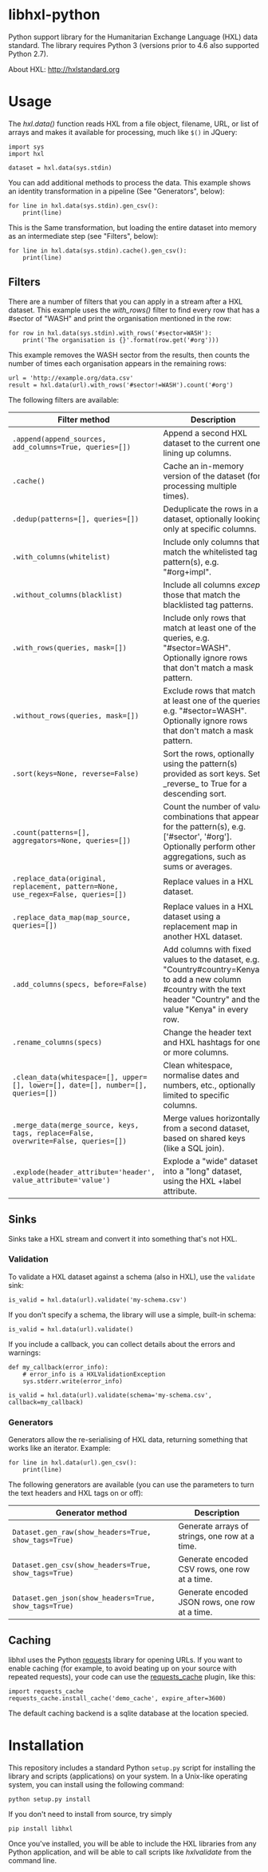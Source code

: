 libhxl-python
=============

Python support library for the Humanitarian Exchange Language (HXL)
data standard.  The library requires Python 3 (versions prior to 4.6
also supported Python 2.7).

About HXL: http://hxlstandard.org


# Usage

The _hxl.data()_ function reads HXL from a file object, filename, URL,
or list of arrays and makes it available for processing, much like
``$()`` in JQuery:

```
import sys
import hxl

dataset = hxl.data(sys.stdin)
```

You can add additional methods to process the data.  This example
shows an identity transformation in a pipeline (See "Generators",
below):

```
for line in hxl.data(sys.stdin).gen_csv():
    print(line)
```

This is the Same transformation, but loading the entire dataset into
memory as an intermediate step (see "Filters", below):

```
for line in hxl.data(sys.stdin).cache().gen_csv():
    print(line)
```


## Filters

There are a number of filters that you can apply in a stream after a
HXL dataset.  This example uses the _with_rows()_ filter to find every
row that has a #sector of "WASH" and print the organisation mentioned
in the row:

```
for row in hxl.data(sys.stdin).with_rows('#sector=WASH'):
    print('The organisation is {}'.format(row.get('#org')))
```

This example removes the WASH sector from the results, then counts the
number of times each organisation appears in the remaining rows:

```
url = 'http://example.org/data.csv'
result = hxl.data(url).with_rows('#sector!=WASH').count('#org')
```

The following filters are available:

<table>
  <thead>
    <th>Filter method</th>
    <th>Description</th>
  </thead>
  <tbody>
    <tr>
      <td><code>.append(append_sources, add_columns=True, queries=[])</code></td>
      <td>Append a second HXL dataset to the current one, lining up columns.</td>
    </tr>
    <tr>
      <td><code>.cache()</code></td>
      <td>Cache an in-memory version of the dataset (for processing multiple times).</td>
    </tr>
    <tr>
      <td><code>.dedup(patterns=[], queries=[])</code></td>
      <td>Deduplicate the rows in a dataset, optionally looking only at specific columns.</td>
    </tr>
    <tr>
      <td><code>.with_columns(whitelist)</code></td>
      <td>Include only columns that match the whitelisted tag pattern(s), e.g. "#org+impl".</td>
    </tr>
    <tr>
      <td><code>.without_columns(blacklist)</code></td>
      <td>Include all columns <em>except</em> those that match the blacklisted tag patterns.</td>
    </tr>
    <tr>
      <td><code>.with_rows(queries, mask=[])</code></td>
      <td>Include only rows that match at least one of the queries, e.g. "#sector=WASH". Optionally ignore rows that don't match a mask pattern.</td>
    </tr>
    <tr>
      <td><code>.without_rows(queries, mask=[])</code></td>
      <td>Exclude rows that match at least one of the queries, e.g. "#sector=WASH". Optionally ignore rows that don't match a mask pattern.</td>
    </tr>
    <tr>
      <td><code>.sort(keys=None, reverse=False)</code></td>
      <td>Sort the rows, optionally using the pattern(s) provided as sort keys. Set _reverse_ to True for a descending sort.</td>
    </tr>
    <tr>
      <td><code>.count(patterns=[], aggregators=None, queries=[])</code></td>
      <td>Count the number of value combinations that appear for the pattern(s), e.g. ['#sector', '#org']. Optionally perform other aggregations, such as sums or averages.</td>
    </tr>
    <tr>
      <td><code>.replace_data(original, replacement, pattern=None, use_regex=False, queries=[])</code></td>
      <td>Replace values in a HXL dataset.</td>
    </tr>
    <tr>
      <td><code>.replace_data_map(map_source, queries=[])</code></td>
      <td>Replace values in a HXL dataset using a replacement map in another HXL dataset.</td>
    </tr>
    <tr>
      <td><code>.add_columns(specs, before=False)</code></td>
      <td>Add columns with fixed values to the dataset, e.g. "Country#country=Kenya" to add a new column #country with the text header "Country" and the value "Kenya" in every row.</td>
    </tr>
    <tr>
      <td><code>.rename_columns(specs)</code></td>
      <td>Change the header text and HXL hashtags for one or more columns.</td>
    </tr>
    <tr>
      <td><code>.clean_data(whitespace=[], upper=[], lower=[], date=[], number=[], queries=[])</code></td>
      <td>Clean whitespace, normalise dates and numbers, etc., optionally limited to specific columns.</td>
    </tr>
    <tr>
      <td><code>.merge_data(merge_source, keys, tags, replace=False, overwrite=False, queries=[])</code></td>
      <td>Merge values horizontally from a second dataset, based on shared keys (like a SQL join).</td>
    </tr>
    <tr>
      <td><code>.explode(header_attribute='header', value_attribute='value')</code></td>
      <td>Explode a "wide" dataset into a "long" dataset, using the HXL +label attribute.</td>
    </tr>
  </tbody>
</table>

## Sinks

Sinks take a HXL stream and convert it into something that's not HXL.

### Validation

To validate a HXL dataset against a schema (also in HXL), use the ``validate`` sink:

```
is_valid = hxl.data(url).validate('my-schema.csv')
```

If you don't specify a schema, the library will use a simple, built-in schema:

```
is_valid = hxl.data(url).validate()
```

If you include a callback, you can collect details about the errors and warnings:

```
def my_callback(error_info):
    # error_info is a HXLValidationException
    sys.stderr.write(error_info)

is_valid = hxl.data(url).validate(schema='my-schema.csv', callback=my_callback)
```

### Generators

Generators allow the re-serialising of HXL data, returning something that works like an iterator.  Example:

```
for line in hxl.data(url).gen_csv():
    print(line)
```

The following generators are available (you can use the parameters to turn the text headers and HXL tags on or off):

<table>
  <thead>
    <th>Generator method</th>
    <th>Description</th>
  </thead>
  <tbody>
    <tr>
      <td><code>Dataset.gen_raw(show_headers=True, show_tags=True)</code></td>
      <td>Generate arrays of strings, one row at a time.</td>
    </tr>
    <tr>
      <td><code>Dataset.gen_csv(show_headers=True, show_tags=True)</code></td>
      <td>Generate encoded CSV rows, one row at a time.</td>
    </tr>
    <tr>
      <td><code>Dataset.gen_json(show_headers=True, show_tags=True)</code></td>
      <td>Generate encoded JSON rows, one row at a time.</td>
    </tr>
  </tbody>
</table>


## Caching

libhxl uses the Python
[requests](http://docs.python-requests.org/en/master/) library for
opening URLs. If you want to enable caching (for example, to avoid
beating up on your source with repeated requests), your code can use
the [requests_cache](https://pypi.python.org/pypi/requests-cache)
plugin, like this:

    import requests_cache
    requests_cache.install_cache('demo_cache', expire_after=3600)

The default caching backend is a sqlite database at the location specied.


# Installation

This repository includes a standard Python `setup.py` script for
installing the library and scripts (applications) on your system. In a
Unix-like operating system, you can install using the following
command:

```
python setup.py install
```

If you don't need to install from source, try simply

```
pip install libhxl
```

Once you've installed, you will be able to include the HXL libraries
from any Python application, and will be able to call scripts like
_hxlvalidate_ from the command line.

